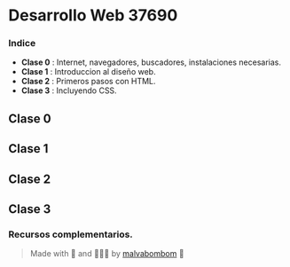 # Desarrollo Web 37690

### Indice
* **Clase 0** : Internet, navegadores, buscadores, instalaciones necesarias.
* **Clase 1** : Introduccion al diseño web.
* **Clase 2** : Primeros pasos con HTML.
* **Clase 3** : Incluyendo CSS.


## Clase 0

## Clase 1

## Clase 2

## Clase 3

### Recursos complementarios.


>  Made with 💖 and 🌮🌮🌮 by [malvabombom](https://github.com/malvabombom) 🤙
